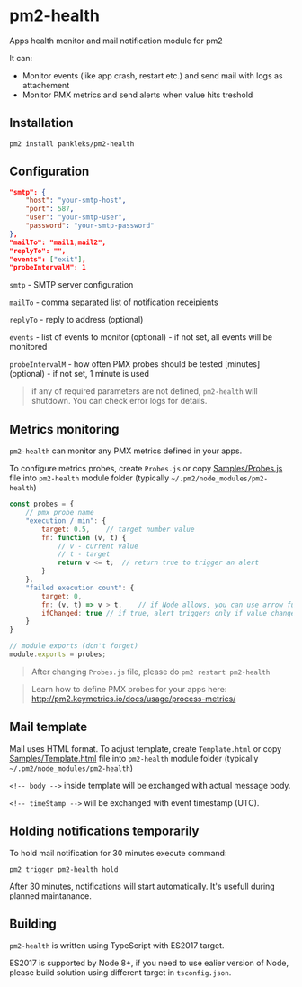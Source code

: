 # pm2-health
Apps health monitor and mail notification module for pm2

It can:
* Monitor events (like app crash, restart etc.) and send mail with logs as attachement
* Monitor PMX metrics and send alerts when value hits treshold

## Installation

`pm2 install pankleks/pm2-health`

## Configuration

```json
"smtp": {
    "host": "your-smtp-host",
    "port": 587,
    "user": "your-smtp-user",
    "password": "your-smtp-password"
},
"mailTo": "mail1,mail2",
"replyTo": "",
"events": ["exit"],
"probeIntervalM": 1
```
`smtp` - SMTP server configuration

`mailTo` - comma separated list of notification receipients

`replyTo` - reply to address (optional)

`events` - list of events to monitor (optional) - if not set, all events will be monitored

`probeIntervalM` - how often PMX probes should be tested [minutes] (optional) - if not set, 1 minute is used

> if any of required parameters are not defined, `pm2-health` will shutdown. You can check error logs for details.

## Metrics monitoring

`pm2-health` can monitor any PMX metrics defined in your apps.

To configure metrics probes, create `Probes.js` or copy [Samples/Probes.js](./Samples/Probes.js) file into `pm2-health` module folder (typically `~/.pm2/node_modules/pm2-health`)

```js
const probes = {
    // pmx probe name
    "execution / min": {
        target: 0.5,    // target number value
        fn: function (v, t) {
            // v - current value
            // t - target
            return v <= t;  // return true to trigger an alert
        }
    },
    "failed execution count": {
        target: 0,
        fn: (v, t) => v > t,    // if Node allows, you can use arrow functions too
        ifChanged: true // if true, alert triggers only if value changed compared to previous reading
    }
}

// module exports (don't forget)
module.exports = probes;
```

> After changing `Probes.js` file, please do `pm2 restart pm2-health`

> Learn how to define PMX probes for your apps here: http://pm2.keymetrics.io/docs/usage/process-metrics/

## Mail template

Mail uses HTML format. To adjust template, create `Template.html` or copy [Samples/Template.html](./Samples/Template.html) file into `pm2-health` module folder (typically `~/.pm2/node_modules/pm2-health`)

`<!-- body -->` inside template will be exchanged with actual message body.

`<!-- timeStamp -->` will be exchanged with event timestamp (UTC).

## Holding notifications temporarily

To hold mail notification for 30 minutes execute command:

`pm2 trigger pm2-health hold`

After 30 minutes, notifications will start automatically. It's usefull during planned maintanance.

## Building

`pm2-health` is written using TypeScript with ES2017 target. 

ES2017 is supported by Node 8+, if you need to use ealier version of Node, please build solution using different target in `tsconfig.json`.